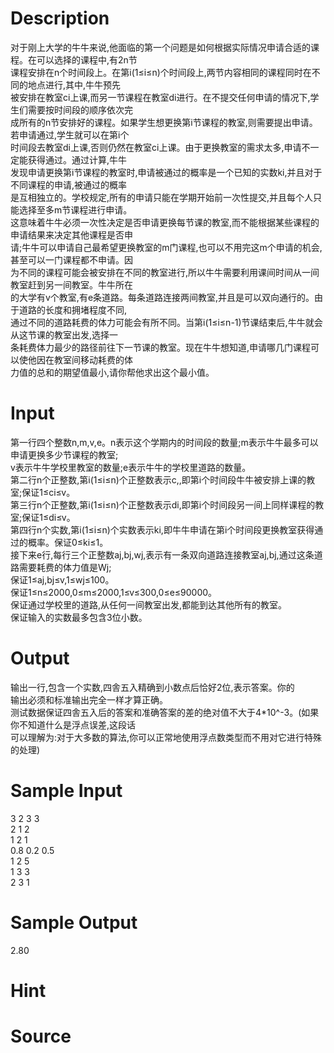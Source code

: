 
# Description

<div class="content"><div>对于刚上大学的牛牛来说,他面临的第一个问题是如何根据实际情况申请合适的课程。在可以选择的课程中,有2n节</div>
<div>课程安排在n个时间段上。在第i(1≤i≤n)个时间段上,两节内容相同的课程同时在不同的地点进行,其中,牛牛预先</div>
<div>被安排在教室ci上课,而另一节课程在教室di进行。在不提交任何申请的情况下,学生们需要按时间段的顺序依次完</div>
<div>成所有的n节安排好的课程。如果学生想更换第i节课程的教室,则需要提出申请。若申请通过,学生就可以在第i个</div>
<div>时间段去教室di上课,否则仍然在教室ci上课。由于更换教室的需求太多,申请不一定能获得通过。通过计算,牛牛</div>
<div>发现申请更换第i节课程的教室时,申请被通过的概率是一个已知的实数ki,并且对于不同课程的申请,被通过的概率</div>
<div>是互相独立的。学校规定,所有的申请只能在学期开始前一次性提交,并且每个人只能选择至多m节课程进行申请。</div>
<div>这意味着牛牛必须一次性决定是否申请更换每节课的教室,而不能根据某些课程的申请结果来决定其他课程是否申</div>
<div>请;牛牛可以申请自己最希望更换教室的m门课程,也可以不用完这m个申请的机会,甚至可以一门课程都不申请。因</div>
<div>为不同的课程可能会被安排在不同的教室进行,所以牛牛需要利用课间时间从一间教室赶到另一间教室。牛牛所在</div>
<div>的大学有v个教室,有e条道路。每条道路连接两间教室,并且是可以双向通行的。由于道路的长度和拥堵程度不同,</div>
<div>通过不同的道路耗费的体力可能会有所不同。当第i(1≤i≤n-1)节课结束后,牛牛就会从这节课的教室出发,选择一</div>
<div>条耗费体力最少的路径前往下一节课的教室。现在牛牛想知道,申请哪几门课程可以使他因在教室间移动耗费的体</div>
<div>力值的总和的期望值最小,请你帮他求出这个最小值。</div></div>

# Input

<div class="content"><div>第一行四个整数n,m,v,e。n表示这个学期内的时间段的数量;m表示牛牛最多可以申请更换多少节课程的教室;</div>
<div>v表示牛牛学校里教室的数量;e表示牛牛的学校里道路的数量。</div>
<div>第二行n个正整数,第i(1≤i≤n)个正整数表示c,,即第i个时间段牛牛被安排上课的教室;保证1≤ci≤v。</div>
<div>第三行n个正整数,第i(1≤i≤n)个正整数表示di,即第i个时间段另一间上同样课程的教室;保证1≤di≤v。</div>
<div>第四行n个实数,第i(1≤i≤n)个实数表示ki,即牛牛申请在第i个时间段更换教室获得通过的概率。保证0≤ki≤1。</div>
<div>接下来e行,每行三个正整数aj,bj,wj,表示有一条双向道路连接教室aj,bj,通过这条道路需要耗费的体力值是Wj;</div>
<div>保证1≤aj,bj≤v,1≤wj≤100。</div>
<div>保证1≤n≤2000,0≤m≤2000,1≤v≤300,0≤e≤90000。</div>
<div>保证通过学校里的道路,从任何一间教室出发,都能到达其他所有的教室。</div>
<div>保证输入的实数最多包含3位小数。</div>
<div></div></div>

# Output

<div class="content"><div>输出一行,包含一个实数,四舎五入精确到小数点后恰好2位,表示答案。你的</div>
<div>输出必须和标准输出完全一样才算正确。</div>
<div>测试数据保证四舎五入后的答案和准确答案的差的绝对值不大于4*10^-3。(如果你不知道什么是浮点误差,这段话</div>
<div>可以理解为:对于大多数的算法,你可以正常地使用浮点数类型而不用对它进行特殊的处理)</div>
<div></div></div>

# Sample Input

<div class="content"><span class="sampledata">3 2 3 3<br/>
2 1 2<br/>
1 2 1<br/>
0.8 0.2 0.5 <br/>
1 2 5<br/>
1 3 3<br/>
2 3 1</span></div>

# Sample Output

<div class="content"><span class="sampledata">2.80</span></div>

# Hint

<div class="content"><p></p></div>

# Source

<div class="content"><p><a href="problemset.php?search="></a></p></div>

